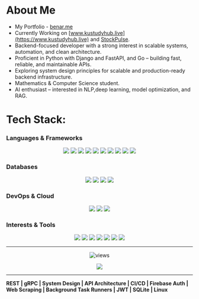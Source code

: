 #  About Me  

- My Portfolio - [benar.me](https://www.benar.me)
- Currently Working on [www.kustudyhub.live](https://www.kustudyhub.live) and [StockPulse](https://stockpulse-phi.vercel.app/).
- Backend-focused developer with a strong interest in scalable systems, automation, and clean architecture.  
- Proficient in Python with Django and FastAPI, and Go – building fast, reliable, and maintainable APIs.  
- Exploring system design principles for scalable and production-ready backend infrastructure.  
- Mathematics & Computer Science student.  
- AI enthusiast – interested in NLP,deep learning, model optimization, and RAG.

#  Tech Stack:

### Languages & Frameworks  
<div align="center">
  <img src="https://skillicons.dev/icons?i=python" />
  <img src="https://skillicons.dev/icons?i=go" />
  <img src="https://skillicons.dev/icons?i=javascript" />
  <img src="https://skillicons.dev/icons?i=typescript" />
  <img src="https://skillicons.dev/icons?i=django" />
  <img src="https://skillicons.dev/icons?i=fastapi" />
  <img src="https://skillicons.dev/icons?i=flask" />
  <img src="https://skillicons.dev/icons?i=express" />
  <img src="https://skillicons.dev/icons?i=react" />
  <img src="https://skillicons.dev/icons?i=nextjs" />
</div>

### Databases  
<div align="center">
  <img src="https://skillicons.dev/icons?i=postgres" />
  <img src="https://skillicons.dev/icons?i=sqlite" />
  <img src="https://skillicons.dev/icons?i=mongodb" />
  <img src="https://skillicons.dev/icons?i=redis" />
</div>

### DevOps & Cloud  
<div align="center">
  <img src="https://skillicons.dev/icons?i=azure" />
  <img src="https://skillicons.dev/icons?i=heroku" />
  <img src="https://skillicons.dev/icons?i=vercel" />
</div>

### **Interests & Tools**
<div align="center">
  <img src="https://skillicons.dev/icons?i=vscode" />
  <img src="https://skillicons.dev/icons?i=vim" />
  <img src="https://skillicons.dev/icons?i=linux" />
  <img src="https://skillicons.dev/icons?i=regex" />
  <img src="https://skillicons.dev/icons?i=gcp" />
  <img src="https://skillicons.dev/icons?i=git" />
  <img src="https://skillicons.dev/icons?i=github" />
</div>

---

<div align="center">
    <p align="center">
    <img src="https://komarev.com/ghpvc/?username=nobrainghost&label=Profile%20views&color=0e75b6&style=flat" alt="views" />
  </p> 
</div>

<!-- Made with [OSS Insight](https://ossinsight.io/) -->

<p align="center">
  <img src="https://capsule-render.vercel.app/api?type=waving&color=gradient&height=100&section=footer"/>
</p>

---

**REST | gRPC | System Design | API Architecture | CI/CD | Firebase Auth | Web Scraping | Background Task Runners | JWT | SQLite | Linux**
